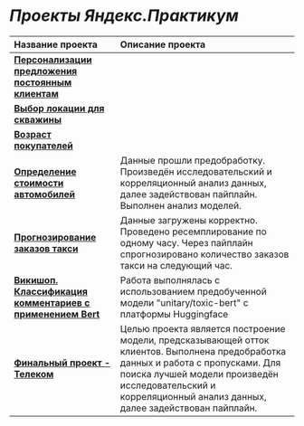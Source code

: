 
# ***Проекты Яндекс.Практикум***


| Название проекта | Описание проекта |
|:-----------------|:-----------------|
| [**Персонализации предложения постоянным клиентам**](https://github.com/ElizaEa/Talakina_Elizaveta/blob/main/personal_offers.ipynb) |  |
| [**Выбор локации для скважины**](https://github.com/ElizaEa/Talakina_Elizaveta/blob/main/oil_well.ipynb) |  |
| [**Возраст покупателей**](https://github.com/ElizaEa/Talakina_Elizaveta/blob/main/yp_age.ipynb) |  |
| [**Определение стоимости автомобилей**](https://github.com/ElizaEa/Talakina_Elizaveta/blob/main/yp_avto.ipynb) | Данные прошли предобработку. Произведён исследовательский и корреляционный анализ данных, далее задействован пайплайн. Выполнен анализ моделей. |
| [**Прогнозирование заказов такси**](https://github.com/ElizaEa/Talakina_Elizaveta/blob/main/yp_taxi.ipynb) |  Данные загружены корректно. Проведено ресемплирование по одному часу. Через пайплайн спрогнозировано количество заказов такси на следующий час. |
| [**Викишоп. Классификация комментариев с применением Bert**](https://github.com/ElizaEa/Talakina_Elizaveta/blob/main/Wikishop.ipynb) | Работа выполнялась с использованием предобученной модели "unitary/toxic-bert" с платформы Huggingface|
| [**Финальный проект - Телеком**](https://github.com/ElizaEa/Talakina_Elizaveta/blob/main/yp_telekom.ipynb) | Целью проекта является построение модели, предсказывающей отток клиентов. Выполнена предобработка данных и работа с пропусками. Для поиска лучшей модели произведён исследовательский и корреляционный анализ данных, далее задействован пайплайн. |
